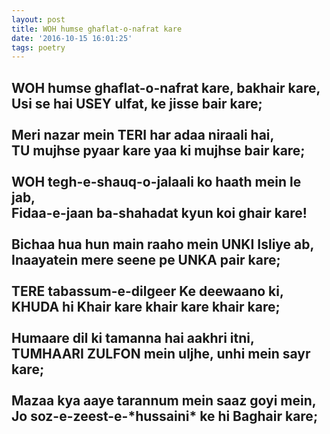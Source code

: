 ```yaml
---
layout: post
title: WOH humse ghaflat-o-nafrat kare
date: '2016-10-15 16:01:25'
tags: poetry
---
```


<h2>
WOH humse ghaflat-o-nafrat kare, bakhair kare,<br/>
Usi se hai USEY ulfat, ke jisse bair kare;
<br/><br/>
Meri nazar mein TERI har adaa niraali hai,<br/>
TU mujhse pyaar kare yaa ki mujhse bair kare;
<br/><br/>
WOH tegh-e-shauq-o-jalaali ko haath mein le jab,<br/>
Fidaa-e-jaan ba-shahadat kyun koi ghair kare!
<br/><br/>
Bichaa hua hun main raaho mein UNKI Isliye ab,<br/>
Inaayatein mere seene pe UNKA pair kare;
<br/><br/>
TERE tabassum-e-dilgeer Ke deewaano ki,<br/>
KHUDA hi Khair kare khair kare khair kare;
<br/><br/>
Humaare dil ki tamanna hai aakhri itni,<br/>
TUMHAARI ZULFON mein uljhe, unhi mein sayr kare;
<br/><br/>
Mazaa kya aaye tarannum mein saaz goyi mein,<br/>
Jo soz-e-zeest-e-*hussaini* ke hi Baghair kare;
</h2>